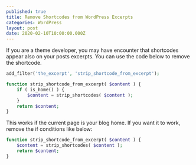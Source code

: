 ```yaml
---
published: true
title: Remove Shortcodes from WordPress Excerpts
categories: WordPress
layout: post
date: 2020-02-10T10:00:00.000Z
---
```


If you are a theme developer, you may have encounter that shortcodes appear also on your posts excerpts. You can use the code below to remove the shortcode.

```php
add_filter('the_excerpt', 'strip_shortcode_from_excerpt');

function strip_shortcode_from_excerpt( $content ) {
    if ( is_home() ) {
        $content = strip_shortcodes( $content );
    }
    return $content;
}
```

This works if the current page is your blog home. If you want it to work, remove the if conditions like below:

```php
function strip_shortcode_from_excerpt( $content ) {
	$content = strip_shortcodes( $content );
    return $content;
}
```